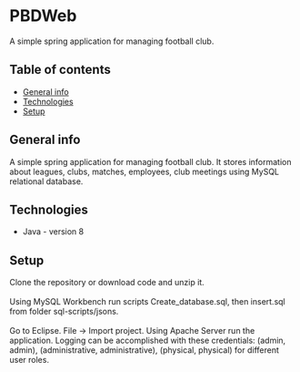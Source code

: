 # PBDWeb
A simple spring application for managing football club.

## Table of contents
* [General info](#general-info)
* [Technologies](#technologies)
* [Setup](#setup)

## General info
A simple spring application for managing football club. It stores information about leagues, clubs, matches, employees, club meetings using MySQL relational database.

## Technologies
* Java - version 8

## Setup
Clone the repository or download code and unzip it.
<br></br>
Using MySQL Workbench run scripts Create_database.sql, then insert.sql from folder sql-scripts/jsons.
<br></br>
Go to Eclipse. File -> Import project. Using Apache Server run the application. Logging can be accomplished with these credentials: (admin, admin), (administrative, administrative), (physical, physical) for different user roles.
